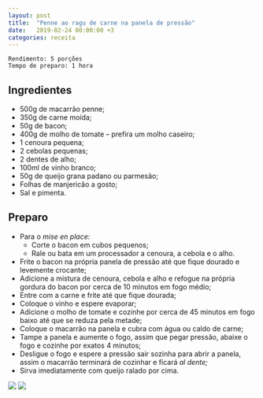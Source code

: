 ```yaml
---
layout: post
title:  "Penne ao ragu de carne na panela de pressão"
date:   2019-02-24 00:00:00 +3
categories: receita
---
```


```
Rendimento: 5 porções
Tempo de preparo: 1 hora
```

## Ingredientes

- 500g de macarrão penne;
- 350g de carne moída;
- 50g de bacon;
- 400g de molho de tomate – prefira um molho caseiro;
- 1 cenoura pequena;
- 2 cebolas pequenas;
- 2 dentes de alho;
- 100ml de vinho branco;
- 50g de queijo grana padano ou parmesão;
- Folhas de manjericão a gosto;
- Sal e pimenta.

## Preparo

- Para o *mise en place:*
    - Corte o bacon em cubos pequenos;
    - Rale ou bata em um processador a cenoura, a cebola e o alho.
- Frite o bacon na própria panela de pressão até que fique dourado e levemente crocante;
- Adicione a mistura de cenoura, cebola e alho e refogue na própria gordura do bacon por cerca de 10 minutos em fogo médio;
- Entre com a carne e frite até que fique dourada;
- Coloque o vinho e espere evaporar;
- Adicione o molho de tomate e cozinhe por cerca de 45 minutos em fogo baixo até que se reduza pela metade;
- Coloque o macarrão na panela e cubra com água ou caldo de carne;
- Tampe a panela e aumente o fogo, assim que pegar pressão, abaixe o fogo e cozinhe por exatos 4 minutos;
- Desligue o fogo e espere a pressão sair sozinha para abrir a panela, assim o macarrão terminará de cozinhar e ficará *al dente;*
- Sirva imediatamente com queijo ralado por cima.

![](/blogmangiare/assets/images/05_01.jpg)
![](/blogmangiare/assets/images/05_02.jpg)
